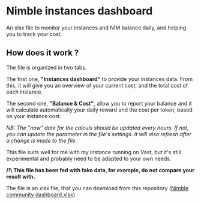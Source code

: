 
# Nimble instances dashboard

An xlsx file to monitor your instances and NIM balance daily, and helping you to track your cost.

## How does it work ?

The file is organized in two tabs.

The first one, **"Instances dashboard"** to provide your instances data.
From this, it will give you an overview of your current cost, and the total cost of each instance.

The second one, **"Balance & Cost"**, allow you to report your balance and it will calculate automatically your daily reward and the cost per token, based on your instance cost.

*NB: The "now" date for the calculs should be updated every hours. If not, you can update the parameter in the file's settings. It will also refresh after a change is made to the file.*


This file suits well for me with my instance running on Vast, but it's still experimental and probably need to be adapted to your own needs.


**/!\ This file has been fed with fake data, for example, do not compare your result with.**


The file is an xlsx file, that you can download from this repository ([Nimble community dashboard.xlsx](https://github.com/Cl0dev/nimble-instances-dashboard/blob/main/Nimble%20community%20dashboard.xlsx))
